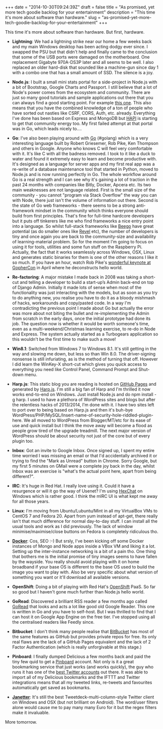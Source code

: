 +++
date = "2014-10-30T09:24:39Z"
draft = false
title = "As promised, yet more tech goodie backlog for your entertainment"
description = "This time it's more about software than hardware."
slug = "as-promised-yet-more-tech-goodie-backlog-for-your-entertainment"
+++

This time it's more about software than hardware. But first, hardware.

* **Lightning**: We had a lightning strike near our home a few weeks back and my main Windows desktop has been acting dodgy ever since. I swapped the PSU but that didn't help and finally came to the conclusion that some of the USB ports were damaged on the motherboard. One replacement Gigabyte 970A-DS3P later and all seems to be well. I also replaced an older hard-disk that sounded like a machine-gun since day 1 with a combo one that has a small amount of SSD. The silence is a joy.

* **Node.js**: I built a small mini stats portal for a side-project in Node.js with a bit of Bootstrap, Google Charts and Passport. I still believe that a lot of Node's power comes from the ecosystem and community. There are just so many good tutorials and sample applications out there that you can always find a good starting point. For example [this one](http://scottksmith.com/blog/2014/10/05/twitatron-building-a-production-web-app-with-node/). This also means that you have the combined knowledge of a ton of people who have sorted out nasties like CSRF, CORS, Auth, etc. already. Everything I've done has been based on Express and MongoDB but [HAPI](http://hapijs.com/) is starting to get that community energy too. My first failed attempt at that portal was in Go, which leads nicely to....

* **Go**: I've also been playing around with [Go](https://golang.org/) (#golang) which is a very interesting language built by Robert Griesemer, Rob Pike, Ken Thompson and others in Google. Anyone who knows C will feel very comfortable with it. It's like C with all the badness removed. I took to it like a duck to water and found it extremely easy to learn and become productive with. It's designed as a language for server apps and my first real app was a re-write of a database maintenance tool that started in Python, moved to Node.js and is now running perfectly in Go. The whole workflow around Go is a real strength and I can see why it's gaining a lot of traction in the past 24 months with companies like Bitly, Docker, Apcera etc. Its two main weaknesses are not language related. First is the small size of the community - you cannot "program via Stack Overflow" the way you can with Node, there just isn't the volume of information out there. Second is the state of Go web frameworks - there seems to be a strong anti-framework mindset in the community which thinks everyone should build from first principles. That's fine for full-time hardcore developers but it puts off tinkerers like me who find frameworks a nice entry point into a language. So whilst full-stack frameworks like [Beego](http://beego.me/) have great potential (as do smaller ones like [Revel](http://revel.github.io/) etc), the number of developers is tiny and once again you are back to the community-size and availability of learning-material problem. So for the moment I'm going to focus on using it for tools, utilities and some fun stuff on the Raspberry Pi. Actually, the fact that it works seamlessly across Windows, OSX, Linux and generates static binaries for them is one of the other reasons I like it so much. If you have an hour, watch Rob Pike's [wonderful keynote at GopherCon](http://www.youtube.com/watch?v=VoS7DsT1rdM) in April where he deconstructs hello world.

* **Re-factoring**: A major mistake I made back in 2008 was taking a short-cut and telling a developer to build a start-up’s Admin back-end on top of Django Admin. Initially it made lots of sense when most of the functionality was just interacting with the models, but as soon as you try to do anything new, you realise you have to do it as a bloody mishmash of hacks, workarounds and copy/pasted code. In a way I'm contradicting the previous point I made about Go but actually the error was more about not biting the bullet and re-implementing the Admin from scratch in the early days, once the initial prototype had done its job. The question now is whether it would be worth someone's time, even as a multi-weekend/Christmas learning exercise, to re-do in Node and Express. The system actually started as a Turbogears application so this wouldn't be the first time to make such a move!

* **Win8.1**: Switched from Windows 7 to Windows 8.1. It's still getting in the way and slowing me down, but less so than Win 8.0. The driver-signing nonsense is still infuriating, as is the method of turning that off. However I did learn the WinKey-X short-cut which gives you quick access to everything you need like Control Panel, Command Prompt and Shut-down menu.

* **Harp.js**: This static blog you are reading is hosted on [GitHub Pages](https://pages.github.com/) and generated by [Harp.js](http://harpjs.com/). I'm still a big fan of Harp and I'm thrilled it now works end-to-end on Windows. Just install Node.js and do npm install -g harp. I used to have a plethora of WordPress sites and blogs but after the relentless hacks of 2013/2014, I'm done with it. I have two sites left to port over to being based on Harp.js and then it's buh-bye WordPress/PHP/MySQL/Insert-name-of-security-hole-riddled-plugin-here. We all moved to WordPress from Blogger/MT/etc for its ease of use and quick install but I think the move away will become a flood as people grow tired of the upgrade treadmill. The next major version of WordPress should be about security not just of the core but of every plugin too. 

* **Inbox**: Got an invite to Google Inbox. Once signed up, I spent my entire time worried I was missing an email or that I'd accidentally archived it or trying to find the "Mark as Unread" button in Chrome. Sorry Google, but my first 5 minutes on GMail were a complete joy back in the day, whilst Inbox was an exercise is "what's the actual point here, apart from being different?".

* **IRC**: It's huge in Red Hat. I really love using it. Could it have a resurgence or will it go the way of Usenet? I'm using [HexChat](http://hexchat.github.io/) on Windows which is rather good. I think the mIRC UI is what kept me away for all those years.

* **Linux**: I'm moving from Ubuntu/Lubuntu/Mint in all my VirtualBox VMs to CentOS 7 and Fedora 20. Apart from yum instead of apt-get, there really isn't that much difference for normal day-to-day stuff. I can install all the usual tools and work as I did previously. The lack of window minimise/maximise/close buttons on Fedora is completely ridiculous tho.

* **[Docker](https://www.docker.com/)**: Cos, SEO :-) But srsly, I've been kicking off some Docker instances of Mongo and Node apps inside a VBox VM and liking it a lot. Setting up the inter-instance networking is a bit of a pain tho. One thing that bothers me is the initial promise of tiny images seems to have fallen by the wayside. You really should avoid playing with it on home broadband if your base OS is different to the base OS used to build the image you want to play with. Also be very specific about what version of something you want or it'll download all available versions.

* **OpenShift**: Doing a bit of playing with Red Hat's [OpenShift](https://www.openshift.com/products/online) PaaS. So far so good but I haven't gone much further than Node.js hello world.

* **GoRead**: Discovered a brilliant RSS reader a few months ago called [GoRead](https://www.goread.io/) that looks and acts a lot like good old Google Reader. This one is written in Go and you have to self-host. But I was thrilled to find that I can host it on Google App Engine on the free tier. I've stopped using all the centralised readers like Feedly since.

* **Bitbucket**: I don't think many people realise that [BitBucket](https://bitbucket.org/) has most of the same features as GitHub but provides private repos for free. Its only real flaws are the lack of a GitHub Pages equivalent and the lack of 2 Factor Authentication (which is really unforgivable at this stage.)

* **Pinboard**: I finally dumped Delicious a few months back and paid the tiny few quid to get a [Pinboard](https://pinboard.in/u:conoro) account. Not only is it a great bookmarking service that just works (and works quickly), the guy who runs it has one of the [best Twitter accounts](https://twitter.com/pinboard) out there. It was able to import all of my Delicious bookmarks and the IFTTT  and Twitter integrations means that all my tweeted links, re-tweets and favourites automatically get saved as bookmarks.

* **[Janetter](http://janetter.net/)**: It's still the best Tweetdeck-multi-column-style Twitter client on Windows and OSX (but not brilliant on Android). The word/user filters alone would cause me to pay many many Euro for it but the regex filters make it invaluable.

More tomorrow.